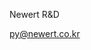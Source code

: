 Newert R&D

py@newert.co.kr

<!---
py191/py191 is a ✨ special ✨ repository because its `README.md` (this file) appears on your GitHub profile.
You can click the Preview link to take a look at your changes.
--->
